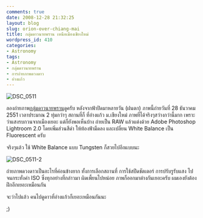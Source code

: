 ```yaml
---
comments: true
date: 2008-12-28 21:32:25
layout: blog
slug: orion-over-chiang-mai
title: กลุ่มดาวนายพราน เหนือเมืองเชียงใหม่
wordpress_id: 410
categories:
- Astronomy
tags:
- Astronomy
- กลุ่มดาวนายพราน
- การถ่ายภาพดวงดาว
- อ่างแก้ว
---
```


![DSC_0511](http://www.armno.in.th/wp-content/uploads/2008/12/dsc-0511.jpg)

 

ลองถ่ายภาพ[กลุ่มดาวนายพราน](http://www.armno.in.th/content/%e0%b8%81%e0%b8%a5%e0%b8%b8%e0%b9%88%e0%b8%a1%e0%b8%94%e0%b8%b2%e0%b8%a7%e0%b8%99%e0%b8%b2%e0%b8%a2%e0%b8%9e%e0%b8%a3%e0%b8%b2%e0%b8%99)ดูครับ หลังจากฟ้าปิดมาหลายวัน (ฝนตก) ภาพนี้ถ่ายวันที่ 28 ธันวาคม 2551 เวลาประมาณ 2 ทุ่มกว่าๆ สถานที่ก็ ที่อ่างแก้ว ม.เชียงใหม่ ภาพที่ได้จริงๆสว่างกว่านี้มาก เพราะว่าแสงรบกวนจากเมืองเยอะ แต่ก็ยังพอเห็นบ้าง ถ่ายเป็น RAW แล้วแต่งด้วย Adobe Photoshop Lightroom 2.0 โดยเพิ่มส่วนสีดำ ให้ท้องฟ้ามืดลง และเปลี่ยน White Balance เป็น Fluorescent ครับ

 

จริงๆแล้ว ใช้ White Balance แบบ Tungsten ก็สวยไปอีกแบบนะ

 

![DSC_0511-2](http://www.armno.in.th/wp-content/uploads/2008/12/dsc-05112.jpg)

 

ถ่ายภาพดวงดาวเป็นอะไรที่ค่อนข้างยาก ทั้งการเลือกสถานที่ การใช้สปีดชัตเตอร์ การปรับรูรับแสง ไปจนกระทั่งค่า ISO ซึ่งทุกอย่างที่กล่าวมา ผิดเพี้ยนไปหน่อย ภาพก็ออกมาต่างกันเยอะครับ ผมเองยังต้องฝึกอีกเยอะเหมือนกัน

 

จะว่าไปแล้ว คนไปดูดาวที่อ่างแก้วก็เยอะเหมือนกันนะ

 

;)
